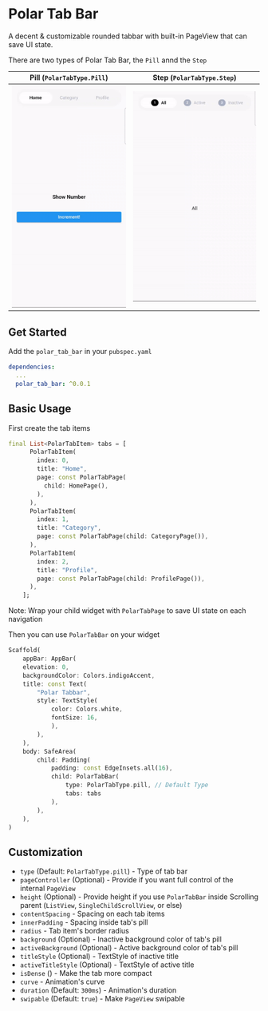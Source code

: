# Polar Tab Bar

A decent & customizable rounded tabbar with built-in PageView that can save UI state.

There are two types of Polar Tab Bar, the `Pill` annd the `Step`

| Pill (`PolarTabType.Pill`)                                                                 | Step (`PolarTabType.Step`)                                                         |
| ------------------------------------------------------------------------------------------ | ---------------------------------------------------------------------------------- |
| ![Pill type Gif](https://github.com/yolkkreate/polar_tab_bar/blob/main/assets/default.gif) | ![Step Gif](https://github.com/yolkkreate/polar_tab_bar/blob/main/assets/step.gif) |

## Get Started

Add the `polar_tab_bar` in your `pubspec.yaml`

```yaml
dependencies:
  ...
  polar_tab_bar: ^0.0.1
```

## Basic Usage

First create the tab items

```dart
final List<PolarTabItem> tabs = [
      PolarTabItem(
        index: 0,
        title: "Home",
        page: const PolarTabPage(
          child: HomePage(),
        ),
      ),
      PolarTabItem(
        index: 1,
        title: "Category",
        page: const PolarTabPage(child: CategoryPage()),
      ),
      PolarTabItem(
        index: 2,
        title: "Profile",
        page: const PolarTabPage(child: ProfilePage()),
      ),
    ];
```

Note: Wrap your child widget with `PolarTabPage` to save UI state on each navigation

Then you can use `PolarTabBar` on your widget

```dart
Scaffold(
    appBar: AppBar(
    elevation: 0,
    backgroundColor: Colors.indigoAccent,
    title: const Text(
        "Polar Tabbar",
        style: TextStyle(
            color: Colors.white,
            fontSize: 16,
            ),
        ),
    ),
    body: SafeArea(
        child: Padding(
            padding: const EdgeInsets.all(16),
            child: PolarTabBar(
                type: PolarTabType.pill, // Default Type
                tabs: tabs
            ),
        ),
    ),
)
```

## Customization

- `type` (Default: `PolarTabType.pill`) - Type of tab bar
- `pageController` (Optional) - Provide if you want full control of the internal `PageView`
- `height` (Optional) - Provide height if you use `PolarTabBar` inside Scrolling parent (`ListView`, `SingleChildScrollView`, or else)
- `contentSpacing` - Spacing on each tab items
- `innerPadding` - Spacing inside tab's pill
- `radius` - Tab item's border radius
- `background` (Optional) - Inactive background color of tab's pill
- `activeBackground` (Optional) - Active background color of tab's pill
- `titleStyle` (Optional) - TextStyle of inactive title
- `activeTitleStyle` (Optional) - TextStyle of active title
- `isDense` () - Make the tab more compact
- `curve` - Animation's curve
- `duration` (Default: `300ms`) - Animation's duration
- `swipable` (Default: `true`) - Make `PageView` swipable
